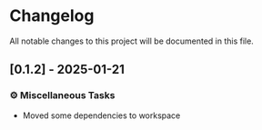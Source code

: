# Changelog

All notable changes to this project will be documented in this file.

## [0.1.2] - 2025-01-21

### ⚙️ Miscellaneous Tasks

- Moved some dependencies to workspace



